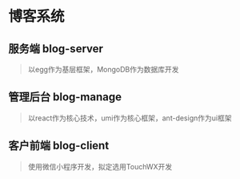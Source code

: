 # 博客系统

## 服务端 blog-server
>以egg作为基层框架，MongoDB作为数据库开发

## 管理后台 blog-manage
>以react作为核心技术，umi作为核心框架，ant-design作为ui框架

## 客户前端 blog-client
>使用微信小程序开发，拟定选用TouchWX开发